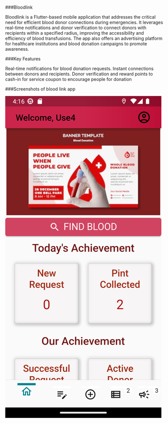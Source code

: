 ###Bloodlink

Bloodlink is a Flutter-based mobile application that addresses the critical need for efficient blood donor connections during emergencies. It leverages real-time notifications and donor verification to connect donors with recipients within a specified radius, improving the accessibility and efficiency of blood transfusions. The app also offers an advertising platform for healthcare institutions and blood donation campaigns to promote awareness.

###Key Features

Real-time notifications for blood donation requests.
Instant connections between donors and recipients.
Donor verification and reward points to cash-in for service coupon to encourage people for donation

###Screenshots of blood link app

![Homescree](screenshot_images/home_scree1.png)
